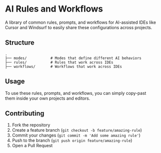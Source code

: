# AI Rules and Workflows

A library of common rules, prompts, and workflows for AI-assisted IDEs like Cursor and Windsurf to easily share these configurations across projects.

## Structure

``` text
.
├── modes/           # Modes that define different AI behaviors
├── rules/           # Rules that work across IDEs
├── workflows/       # Workflows that work across IDEs
```

## Usage

To use these rules, prompts, and workflows, you can simply copy-past them inside your own projects and editors.

## Contributing

1. Fork the repository
2. Create a feature branch (`git checkout -b feature/amazing-rule`)
3. Commit your changes (`git commit -m 'Add some amazing rule'`)
4. Push to the branch (`git push origin feature/amazing-rule`)
5. Open a Pull Request
